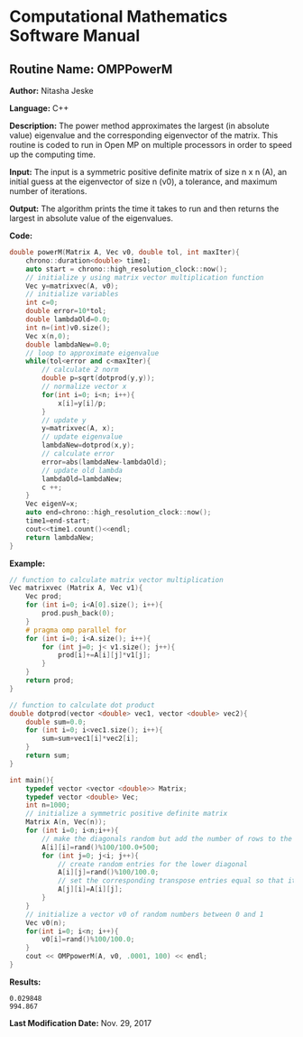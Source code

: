 # Computational Mathematics Software Manual

## **Routine Name:** OMPPowerM

**Author:** Nitasha Jeske

**Language:** C++

**Description:** The power method approximates the largest (in absolute value) eigenvalue and the corresponding eigenvector of the matrix. This routine is coded to run in Open MP on multiple processors in order to speed up the computing time. 

**Input:**  The input is a symmetric positive definite matrix of size n x n (A), an initial guess at the eigenvector of size n (v0), a tolerance, and maximum number of iterations.

**Output:** The algorithm prints the time it takes to run and then returns the largest in absolute value of the eigenvalues. 

**Code:**
```C++
double powerM(Matrix A, Vec v0, double tol, int maxIter){
    chrono::duration<double> time1;
    auto start = chrono::high_resolution_clock::now();
    // initialize y using matrix vector multiplication function
    Vec y=matrixvec(A, v0);
    // initialize variables
    int c=0;
    double error=10*tol;
    double lambdaOld=0.0;
    int n=(int)v0.size();
    Vec x(n,0);
    double lambdaNew=0.0;
    // loop to approximate eigenvalue
    while(tol<error and c<maxIter){
        // calculate 2 norm
        double p=sqrt(dotprod(y,y));
        // normalize vector x
        for(int i=0; i<n; i++){
            x[i]=y[i]/p;
        }
        // update y
        y=matrixvec(A, x);
        // update eigenvalue
        lambdaNew=dotprod(x,y);
        // calculate error
        error=abs(lambdaNew-lambdaOld);
        // update old lambda
        lambdaOld=lambdaNew;
        c ++;
    }
    Vec eigenV=x;
    auto end=chrono::high_resolution_clock::now();
    time1=end-start;
    cout<<time1.count()<<endl;
    return lambdaNew;
}
```

**Example:**

```C++
// function to calculate matrix vector multiplication
Vec matrixvec (Matrix A, Vec v1){
    Vec prod;
    for (int i=0; i<A[0].size(); i++){
        prod.push_back(0);
    }
    # pragma omp parallel for
    for (int i=0; i<A.size(); i++){
        for (int j=0; j< v1.size(); j++){
            prod[i]+=A[i][j]*v1[j];
        }
    }
    return prod;
}

// function to calculate dot product
double dotprod(vector <double> vec1, vector <double> vec2){
    double sum=0.0;
    for (int i=0; i<vec1.size(); i++){
        sum=sum+vec1[i]*vec2[i];
    }
    return sum;
}

int main(){
    typedef vector <vector <double>> Matrix;
    typedef vector <double> Vec;
    int n=1000;
    // initialize a symmetric positive definite matrix
    Matrix A(n, Vec(n));
    for (int i=0; i<n;i++){
        // make the diagonals random but add the number of rows to the matrix to make sure it is diagonally dominant
        A[i][i]=rand()%100/100.0+500;
        for (int j=0; j<i; j++){
            // create random entries for the lower diagonal
            A[i][j]=rand()%100/100.0;
            // set the corresponding transpose entries equal so that it is symmetric
            A[j][i]=A[i][j];
        }
    }
    // initialize a vector v0 of random numbers between 0 and 1
    Vec v0(n);
    for(int i=0; i<n; i++){
        v0[i]=rand()%100/100.0;
    }
    cout << OMPpowerM(A, v0, .0001, 100) << endl;
}
```

**Results:**  
```
0.029848
994.867
```

**Last Modification Date:** Nov. 29, 2017
